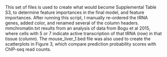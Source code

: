 This set of files is used to create what would become Supplemental Table S3, to determine feature importances in the final model, and feature importances. After running this script, I manually re-ordered the tRNA genes, added color, and renamed several of the column headers. mmchromatin.txt results from an analysis of data from Bogu et al 2015, where cells with 5 or 7 indicate active transcription of that tRNA (row) in that tissue (column). The mouse_liver_1.bed file was also used to create the scatterplots in Figure 3, which compare prediction probability scores with ChIP-seq read counts.